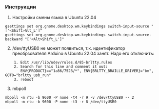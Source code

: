 ### Инструкции
1. Настройки смены языка в Ubuntu 22.04
````
gsettings set org.gnome.desktop.wm.keybindings switch-input-source "['<Shift>Alt_L']"
gsettings set org.gnome.desktop.wm.keybindings switch-input-source-backward "['<Alt>Shift_L']"
````
2. /dev/ttyUSB0 не может появиться, т.к. идентификатор преобрзователя Arduino 
в Ubuntu 22.04 занят. Надо его отключить:

````
    1. Edit /usr/lib/udev/rules.d/85-brltty.rules
    2. Search for this line and comment it out:
       ENV{PRODUCT}=="1a86/7523/*", ENV{BRLTTY_BRAILLE_DRIVER}="bm", GOTO="brltty_usb_run"
    3. reboot
````

3. mbpoll
````
mbpoll -m rtu -b 9600 -P none -t4 -r 9 -v /dev/ttyUSB0 -- 2
mbpoll -m rtu -b 9600 -P none -t3 -r 8 /dev/ttyUSB0
````
